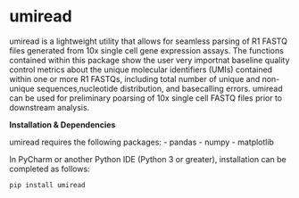 # __umiread__

umiread is a lightweight utility that allows for seamless parsing of R1 FASTQ files generated from 10x single cell gene expression assays. The functions contained within this package show the user very importnat baseline quality control metrics about the unique molecular identifiers (UMIs) contained within one or more R1 FASTQs, including total number of unique and non-unique sequences,nucleotide distribution, and basecalling errors. umiread can be used for preliminary poarsing of 10x single cell FASTQ files prior to downstream analysis. 

__Installation & Dependencies__

umiread requires the following packages: 
    - pandas
    - numpy
    - matplotlib

In PyCharm or another Python IDE (Python 3 or greater), installation can be completed as follows: 

    pip install umiread
    
